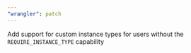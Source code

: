 ```yaml
---
"wrangler": patch
---
```


Add support for custom instance types for users without the `REQUIRE_INSTANCE_TYPE` capability
